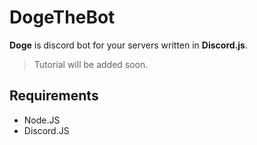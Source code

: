 # DogeTheBot
**Doge** is discord bot for your servers written in **Discord.js**.
> Tutorial will be added soon.

## Requirements
- Node.JS
- Discord.JS
